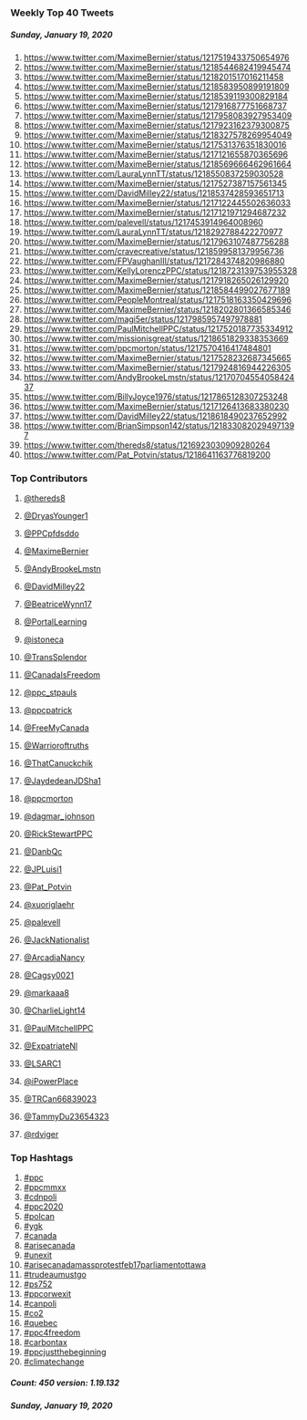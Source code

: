 ### Weekly Top 40 Tweets
##### Sunday, January 19, 2020
 1) https://www.twitter.com/MaximeBernier/status/1217519433750654976
 2) https://www.twitter.com/MaximeBernier/status/1218544682419945474
 3) https://www.twitter.com/MaximeBernier/status/1218201517016211458
 4) https://www.twitter.com/MaximeBernier/status/1218583950899191809
 5) https://www.twitter.com/MaximeBernier/status/1218539119300829184
 6) https://www.twitter.com/MaximeBernier/status/1217916877751668737
 7) https://www.twitter.com/MaximeBernier/status/1217958083927953409
 8) https://www.twitter.com/MaximeBernier/status/1217923162379300875
 9) https://www.twitter.com/MaximeBernier/status/1218327578269954049
10) https://www.twitter.com/MaximeBernier/status/1217531376351830016
11) https://www.twitter.com/MaximeBernier/status/1217121655870365696
12) https://www.twitter.com/MaximeBernier/status/1218569666462961664
13) https://www.twitter.com/LauraLynnTT/status/1218550837259030528
14) https://www.twitter.com/MaximeBernier/status/1217527387157561345
15) https://www.twitter.com/DavidMilley22/status/1218537428593651713
16) https://www.twitter.com/MaximeBernier/status/1217122445502636033
17) https://www.twitter.com/MaximeBernier/status/1217121971294687232
18) https://www.twitter.com/palevell/status/1217453914964008960
19) https://www.twitter.com/LauraLynnTT/status/1218292788422270977
20) https://www.twitter.com/MaximeBernier/status/1217963107487756288
21) https://www.twitter.com/cravecreative/status/1218599581379956736
22) https://www.twitter.com/FPVaughanIII/status/1217284374820986880
23) https://www.twitter.com/KellyLorenczPPC/status/1218723139753955328
24) https://www.twitter.com/MaximeBernier/status/1217918265026129920
25) https://www.twitter.com/MaximeBernier/status/1218584499027677189
26) https://www.twitter.com/PeopleMontreal/status/1217518163350429696
27) https://www.twitter.com/MaximeBernier/status/1218202801366585346
28) https://www.twitter.com/magi5er/status/1217985957497978881
29) https://www.twitter.com/PaulMitchellPPC/status/1217520187735334912
30) https://www.twitter.com/missionisgreat/status/1218651829338353669
31) https://www.twitter.com/ppcmorton/status/1217570416417484801
32) https://www.twitter.com/MaximeBernier/status/1217528232687345665
33) https://www.twitter.com/MaximeBernier/status/1217924816944226305
34) https://www.twitter.com/AndyBrookeLmstn/status/1217070455405842437
35) https://www.twitter.com/BillyJoyce1976/status/1217865128307253248
36) https://www.twitter.com/MaximeBernier/status/1217126413683380230
37) https://www.twitter.com/DavidMilley22/status/1218618490237652992
38) https://www.twitter.com/BrianSimpson142/status/1218330820294971397
39) https://www.twitter.com/thereds8/status/1216923030909280264
40) https://www.twitter.com/Pat_Potvin/status/1218641163776819200

### Top Contributors
  1) [@thereds8](https://www.twitter.com/thereds8)
  2) [@DryasYounger1](https://www.twitter.com/DryasYounger1)
  3) [@PPCpfdsddo](https://www.twitter.com/PPCpfdsddo)
  4) [@MaximeBernier](https://www.twitter.com/MaximeBernier)
  5) [@AndyBrookeLmstn](https://www.twitter.com/AndyBrookeLmstn)
  6) [@DavidMilley22](https://www.twitter.com/DavidMilley22)
  7) [@BeatriceWynn17](https://www.twitter.com/BeatriceWynn17)
  8) [@PortalLearning](https://www.twitter.com/PortalLearning)
  9) [@istoneca](https://www.twitter.com/istoneca)
 10) [@TransSplendor](https://www.twitter.com/TransSplendor)

 11) [@CanadaIsFreedom](https://www.twitter.com/CanadaIsFreedom)
 12) [@ppc_stpauls](https://www.twitter.com/ppc_stpauls)
 13) [@ppcpatrick](https://www.twitter.com/ppcpatrick)
 14) [@FreeMyCanada](https://www.twitter.com/FreeMyCanada)
 15) [@Warrioroftruths](https://www.twitter.com/Warrioroftruths)
 16) [@ThatCanuckchik](https://www.twitter.com/ThatCanuckchik)
 17) [@JaydedeanJDSha1](https://www.twitter.com/JaydedeanJDSha1)
 18) [@ppcmorton](https://www.twitter.com/ppcmorton)
 19) [@dagmar_johnson](https://www.twitter.com/dagmar_johnson)
 20) [@RickStewartPPC](https://www.twitter.com/RickStewartPPC)

 21) [@DanbQc](https://www.twitter.com/DanbQc)
 22) [@JPLuisi1](https://www.twitter.com/JPLuisi1)
 23) [@Pat_Potvin](https://www.twitter.com/Pat_Potvin)
 24) [@xuoriglaehr](https://www.twitter.com/xuoriglaehr)
 25) [@palevell](https://www.twitter.com/palevell)
 26) [@JackNationalist](https://www.twitter.com/JackNationalist)
 27) [@ArcadiaNancy](https://www.twitter.com/ArcadiaNancy)
 28) [@Cagsy0021](https://www.twitter.com/Cagsy0021)
 29) [@markaaa8](https://www.twitter.com/markaaa8)
 30) [@CharlieLight14](https://www.twitter.com/CharlieLight14)

 31) [@PaulMitchellPPC](https://www.twitter.com/PaulMitchellPPC)
 32) [@ExpatriateNl](https://www.twitter.com/ExpatriateNl)
 33) [@LSARC1](https://www.twitter.com/LSARC1)
 34) [@iPowerPlace](https://www.twitter.com/iPowerPlace)
 35) [@TRCan66839023](https://www.twitter.com/TRCan66839023)
 36) [@TammyDu23654323](https://www.twitter.com/TammyDu23654323)
 37) [@rdviger](https://www.twitter.com/rdviger)


### Top Hashtags

  1) [#ppc](https://www.twitter.com/hashtag/ppc)
  2) [#ppcmmxx](https://www.twitter.com/hashtag/ppcmmxx)
  3) [#cdnpoli](https://www.twitter.com/hashtag/cdnpoli)
  4) [#ppc2020](https://www.twitter.com/hashtag/ppc2020)
  5) [#polcan](https://www.twitter.com/hashtag/polcan)
  6) [#ygk](https://www.twitter.com/hashtag/ygk)
  7) [#canada](https://www.twitter.com/hashtag/canada)
  8) [#arisecanada](https://www.twitter.com/hashtag/arisecanada)
  9) [#unexit](https://www.twitter.com/hashtag/unexit)
 10) [#arisecanadamassprotestfeb17parliamentottawa](https://www.twitter.com/hashtag/arisecanadamassprotestfeb17parliamentottawa)
 11) [#trudeaumustgo](https://www.twitter.com/hashtag/trudeaumustgo)
 12) [#ps752](https://www.twitter.com/hashtag/ps752)
 13) [#ppcorwexit](https://www.twitter.com/hashtag/ppcorwexit)
 14) [#canpoli](https://www.twitter.com/hashtag/canpoli)
 15) [#co2](https://www.twitter.com/hashtag/co2)
 16) [#quebec](https://www.twitter.com/hashtag/quebec)
 17) [#ppc4freedom](https://www.twitter.com/hashtag/ppc4freedom)
 18) [#carbontax](https://www.twitter.com/hashtag/carbontax)
 19) [#ppcjustthebeginning](https://www.twitter.com/hashtag/ppcjustthebeginning)
 20) [#climatechange](https://www.twitter.com/hashtag/climatechange)

##### Count: 450	version: 1.19.132
##### Sunday, January 19, 2020

